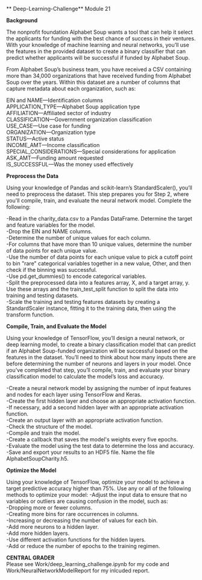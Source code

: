 ** Deep-Learning-Challenge**
Module 21 

**Background**

The nonprofit foundation Alphabet Soup wants a tool that can help it select the applicants
for funding with the best chance of success in their ventures. With your knowledge of machine
learning and neural networks, you’ll use the features in the provided dataset to create a binary
classifier that can predict whether applicants will be successful if funded by Alphabet Soup.

From Alphabet Soup’s business team, you have received a CSV containing more than 34,000
organizations that have received funding from Alphabet Soup over the years. Within this dataset
are a number of columns that capture metadata about each organization, such as:

EIN and NAME—Identification columns  
APPLICATION_TYPE—Alphabet Soup application type  
AFFILIATION—Affiliated sector of industry  
CLASSIFICATION—Government organization classification  
USE_CASE—Use case for funding  
ORGANIZATION—Organization type  
STATUS—Active status  
INCOME_AMT—Income classification  
SPECIAL_CONSIDERATIONS—Special considerations for application  
ASK_AMT—Funding amount requested  
IS_SUCCESSFUL—Was the money used effectively  

**Preprocess the Data**

Using your knowledge of Pandas and scikit-learn’s StandardScaler(), you’ll need to preprocess
the dataset. This step prepares you for Step 2, where you'll compile, train, and evaluate the
neural network model. Complete the following:

-Read in the charity_data.csv to a Pandas DataFrame. Determine the target and feature variables for the model.  
-Drop the EIN and NAME columns.  
-Determine the number of unique values for each column.  
-For columns that have more than 10 unique values, determine the number of data points for each unique value.  
-Use the number of data points for each unique value to pick a cutoff point to bin "rare" categorical variables together in a new value, Other, and then check if the binning was successful.  
-Use pd.get_dummies() to encode categorical variables.  
-Split the preprocessed data into a features array, X, and a target array, y. Use these arrays and the train_test_split function to split the data into training and testing datasets.  
-Scale the training and testing features datasets by creating a StandardScaler instance, fitting it to the training data, then using the transform function.

**Compile, Train, and Evaluate the Model**

Using your knowledge of TensorFlow, you’ll design a neural network, or deep learning model,
to create a binary classification model that can predict if an Alphabet Soup-funded organization
will be successful based on the features in the dataset. You’ll need to think about how many 
inputs there are before determining the number of neurons and layers in your model. Once you’ve 
completed that step, you’ll compile, train, and evaluate your binary classification model to 
calculate the model’s loss and accuracy.

-Create a neural network model by assigning the number of input features and nodes for each layer using TensorFlow and Keras.  
-Create the first hidden layer and choose an appropriate activation function.  
-If necessary, add a second hidden layer with an appropriate activation function.  
-Create an output layer with an appropriate activation function.  
-Check the structure of the model.  
-Compile and train the model.  
-Create a callback that saves the model's weights every five epochs.  
-Evaluate the model using the test data to determine the loss and accuracy.  
-Save and export your results to an HDF5 file. Name the file AlphabetSoupCharity.h5.  

**Optimize the Model**

Using your knowledge of TensorFlow, optimize your model to achieve a target predictive
accuracy higher than 75%. Use any or all of the following methods to optimize your model:
-Adjust the input data to ensure that no variables or outliers are causing confusion in the model, such as:  
-Dropping more or fewer columns.  
-Creating more bins for rare occurrences in columns.  
-Increasing or decreasing the number of values for each bin.  
-Add more neurons to a hidden layer.  
-Add more hidden layers.  
-Use different activation functions for the hidden layers.  
-Add or reduce the number of epochs to the training regimen.  

**CENTRAL GRADER**  
    Please see Work/deep_learning_challenge.ipynb for my code and Work/NeuralNetworkModelReport for my inlcuded report. 
